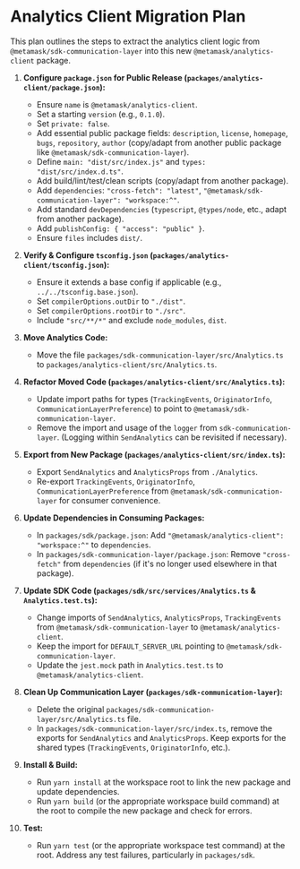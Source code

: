 # Analytics Client Migration Plan

This plan outlines the steps to extract the analytics client logic from `@metamask/sdk-communication-layer` into this new `@metamask/analytics-client` package.

1.  **Configure `package.json` for Public Release (`packages/analytics-client/package.json`):**

    - Ensure `name` is `@metamask/analytics-client`.
    - Set a starting `version` (e.g., `0.1.0`).
    - Set `private: false`.
    - Add essential public package fields: `description`, `license`, `homepage`, `bugs`, `repository`, `author` (copy/adapt from another public package like `@metamask/sdk-communication-layer`).
    - Define `main: "dist/src/index.js"` and `types: "dist/src/index.d.ts"`.
    - Add build/lint/test/clean scripts (copy/adapt from another package).
    - Add `dependencies`: `"cross-fetch": "latest"`, `"@metamask/sdk-communication-layer": "workspace:^"`.
    - Add standard `devDependencies` (`typescript`, `@types/node`, etc., adapt from another package).
    - Add `publishConfig: { "access": "public" }`.
    - Ensure `files` includes `dist/`.

2.  **Verify & Configure `tsconfig.json` (`packages/analytics-client/tsconfig.json`):**

    - Ensure it extends a base config if applicable (e.g., `../../tsconfig.base.json`).
    - Set `compilerOptions.outDir` to `"./dist"`.
    - Set `compilerOptions.rootDir` to `"./src"`.
    - Include `"src/**/*"` and exclude `node_modules`, `dist`.

3.  **Move Analytics Code:**

    - Move the file `packages/sdk-communication-layer/src/Analytics.ts` to `packages/analytics-client/src/Analytics.ts`.

4.  **Refactor Moved Code (`packages/analytics-client/src/Analytics.ts`):**

    - Update import paths for types (`TrackingEvents`, `OriginatorInfo`, `CommunicationLayerPreference`) to point to `@metamask/sdk-communication-layer`.
    - Remove the import and usage of the `logger` from `sdk-communication-layer`. (Logging within `SendAnalytics` can be revisited if necessary).

5.  **Export from New Package (`packages/analytics-client/src/index.ts`):**

    - Export `SendAnalytics` and `AnalyticsProps` from `./Analytics`.
    - Re-export `TrackingEvents`, `OriginatorInfo`, `CommunicationLayerPreference` from `@metamask/sdk-communication-layer` for consumer convenience.

6.  **Update Dependencies in Consuming Packages:**

    - In `packages/sdk/package.json`: Add `"@metamask/analytics-client": "workspace:^"` to `dependencies`.
    - In `packages/sdk-communication-layer/package.json`: Remove `"cross-fetch"` from `dependencies` (if it's no longer used elsewhere in that package).

7.  **Update SDK Code (`packages/sdk/src/services/Analytics.ts` & `Analytics.test.ts`):**

    - Change imports of `SendAnalytics`, `AnalyticsProps`, `TrackingEvents` from `@metamask/sdk-communication-layer` to `@metamask/analytics-client`.
    - Keep the import for `DEFAULT_SERVER_URL` pointing to `@metamask/sdk-communication-layer`.
    - Update the `jest.mock` path in `Analytics.test.ts` to `@metamask/analytics-client`.

8.  **Clean Up Communication Layer (`packages/sdk-communication-layer`):**

    - Delete the original `packages/sdk-communication-layer/src/Analytics.ts` file.
    - In `packages/sdk-communication-layer/src/index.ts`, remove the exports for `SendAnalytics` and `AnalyticsProps`. Keep exports for the shared types (`TrackingEvents`, `OriginatorInfo`, etc.).

9.  **Install & Build:**

    - Run `yarn install` at the workspace root to link the new package and update dependencies.
    - Run `yarn build` (or the appropriate workspace build command) at the root to compile the new package and check for errors.

10. **Test:**
    - Run `yarn test` (or the appropriate workspace test command) at the root. Address any test failures, particularly in `packages/sdk`.
